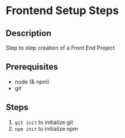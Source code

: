 Frontend Setup Steps
====================

Description
-----------

Step to step creation of a Front End Project

Prerequisites
-------------

 - node (& npm)
 - git

Steps
-----

 1. `git init` to initialize git
 2. `npm init` to initialize npm
